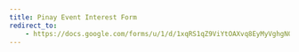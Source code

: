 ```yaml
---
title: Pinay Event Interest Form
redirect_to:
    - https://docs.google.com/forms/u/1/d/1xqRS1qZ9ViYtOAXvq8EyMyVghgN0hjWJAb6qQXIT9cs/viewform
---
```

